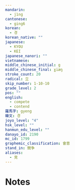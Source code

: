 ```yaml
---
mandarin:
  - jìng
cantonese:
  - ging6
korean:
  - 경
korean_native: ""
japanese:
  - KYOU
  - KEI
japanese_nanori: ""
vietnamese:
middle_chinese_initial: g
middle_chinese_final: ɣiæŋ
stroke_count: 20
radical: 立
skip_number: 1-10-10
grade_level: 2
pos: ""
english:
  - compete
  - contend
羅馬字: gyeng
韓文: 경
joyo_level: "4"
hsk_level: ""
hanmun_edu_level: ""
danayo_id: 2190
mc_id: 1799
graphemic_classification: 會意
stand_in: 競争
aliases:
  - 竞
---
```


# Notes
